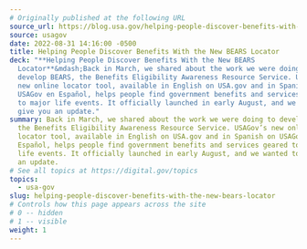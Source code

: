 ```yaml
---
# Originally published at the following URL
source_url: https://blog.usa.gov/helping-people-discover-benefits-with-the-new-bears-locator
source: usagov
date: 2022-08-31 14:16:00 -0500
title: Helping People Discover Benefits With the New BEARS Locator
deck: "**Helping People Discover Benefits With the New BEARS
  Locator**&mdash;Back in March, we shared about the work we were doing to
  develop BEARS, the Benefits Eligibility Awareness Resource Service. USAGov’s
  new online locator tool, available in English on USA.gov and in Spanish on
  USAGov en Español, helps people find government benefits and services geared
  to major life events. It officially launched in early August, and we wanted to
  give you an update."
summary: Back in March, we shared about the work we were doing to develop BEARS,
  the Benefits Eligibility Awareness Resource Service. USAGov’s new online
  locator tool, available in English on USA.gov and in Spanish on USAGov en
  Español, helps people find government benefits and services geared to major
  life events. It officially launched in early August, and we wanted to give you
  an update.
# See all topics at https://digital.gov/topics
topics:
  - usa-gov
slug: helping-people-discover-benefits-with-the-new-bears-locator
# Controls how this page appears across the site
# 0 -- hidden
# 1 -- visible
weight: 1
---
```

